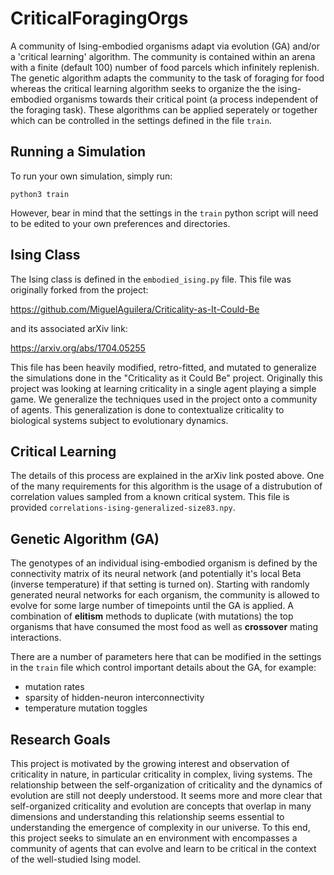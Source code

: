 # CriticalForagingOrgs
A community of Ising-embodied organisms adapt via evolution (GA) and/or a 'critical learning' algorithm. The community is contained within an arena with a finite (default 100) number of food parcels which infinitely replenish. The genetic algorithm adapts the community to the task of foraging for food whereas the critical learning algorithm seeks to organize the the ising-embodied organisms towards their critical point (a process independent of the foraging task). These algorithms can be applied seperately or together which can be controlled in the settings defined in the file `train`.

## Running a Simulation
To run your own simulation, simply run:
```
python3 train
```

However, bear in mind that the settings in the `train` python script will need to be edited to your own preferences and directories.

## Ising Class
The Ising class is defined in the `embodied_ising.py` file. This file was originally forked from the project:

https://github.com/MiguelAguilera/Criticality-as-It-Could-Be

and its associated arXiv link:

https://arxiv.org/abs/1704.05255

This file has been heavily modified, retro-fitted, and mutated to generalize the simulations done in the "Criticality as it Could Be" project. Originally this project was looking at learning criticality in a single agent playing a simple game. We generalize the techniques used in the project onto a community of agents. This generalization is done to contextualize criticality to biological systems subject to evolutionary dynamics.

## Critical Learning
The details of this process are explained in the arXiv link posted above.
One of the many requirements for this algorithm is the usage of a distrubution of correlation values sampled from a known critical system. This file is provided `correlations-ising-generalized-size83.npy`.


## Genetic Algorithm (GA)
The genotypes of an individual ising-embodied organism is defined by the connectivity matrix of its neural network (and potentially it's local Beta (inverse temperature) if that setting is turned on). Starting with randomly generated neural networks for each organism, the community is allowed to evolve for some large number of timepoints until the GA is applied. A combination of **elitism** methods to duplicate (with mutations) the top organisms that have consumed the most food as well as **crossover** mating interactions.

There are a number of parameters here that can be modified in the settings in the `train` file which control important details about the GA, for example:
- mutation rates
- sparsity of hidden-neuron interconnectivity
- temperature mutation toggles

## Research Goals
This project is motivated by the growing interest and observation of criticality in nature, in particular criticality in complex, living systems. The relationship between the self-organization of criticality and the dynamics of evolution are still not deeply understood. It seems more and more clear that self-organized criticality and evolution are concepts that overlap in many dimensions and understanding this relationship seems essential to understanding the emergence of complexity in our universe. To this end, this project seeks to simulate an en environment with encompasses a community of agents that can evolve and learn to be critical in the context of the well-studied Ising model. 
